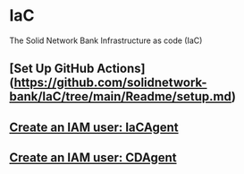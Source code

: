 # IaC
The Solid Network Bank Infrastructure as code (IaC)

## [Set Up GitHub Actions] (https://github.com/solidnetwork-bank/IaC/tree/main/Readme/setup.md)

## [Create an IAM user: IaCAgent](https://github.com/solidnetwork-bank/IaC/tree/main/AWS/CloudFormation/stacks/IAM)

## [Create an IAM user: CDAgent](https://github.com/solidnetwork-bank/IaC/tree/main/AWS/CloudFormation/stacks/IAM)
